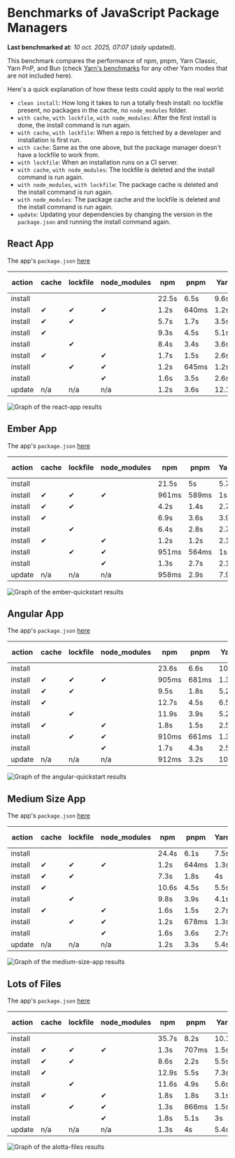 # Benchmarks of JavaScript Package Managers

**Last benchmarked at**: _10 oct. 2025, 07:07_ (_daily_ updated).

This benchmark compares the performance of npm, pnpm, Yarn Classic, Yarn PnP, and Bun (check [Yarn's benchmarks](https://yarnpkg.com/benchmarks) for any other Yarn modes that are not included here).

Here's a quick explanation of how these tests could apply to the real world:

- `clean install`: How long it takes to run a totally fresh install: no lockfile present, no packages in the cache, no `node_modules` folder.
- `with cache`, `with lockfile`, `with node_modules`: After the first install is done, the install command is run again.
- `with cache`, `with lockfile`: When a repo is fetched by a developer and installation is first run.
- `with cache`: Same as the one above, but the package manager doesn't have a lockfile to work from.
- `with lockfile`: When an installation runs on a CI server.
- `with cache`, `with node_modules`: The lockfile is deleted and the install command is run again.
- `with node_modules`, `with lockfile`: The package cache is deleted and the install command is run again.
- `with node_modules`: The package cache and the lockfile is deleted and the install command is run again.
- `update`: Updating your dependencies by changing the version in the `package.json` and running the install command again.

## React App

The app's `package.json` [here](./fixtures/react-app/package.json)

| action  | cache | lockfile | node_modules| npm | pnpm | Yarn | Yarn PnP | Bun |
| ---     | ---   | ---      | ---         | --- | ---  | ---  | ---      | --- |
| install |       |          |             | 22.5s | 6.5s | 9.6s | 2.7s | 1.4s |
| install | ✔     | ✔        | ✔           | 1.2s | 640ms | 1.2s | n/a | 34ms |
| install | ✔     | ✔        |             | 5.7s | 1.7s | 3.5s | 992ms | 433ms |
| install | ✔     |          |             | 9.3s | 4.5s | 5.1s | 2.3s | 419ms |
| install |       | ✔        |             | 8.4s | 3.4s | 3.6s | 984ms | 416ms |
| install | ✔     |          | ✔           | 1.7s | 1.5s | 2.6s | n/a | 33ms |
| install |       | ✔        | ✔           | 1.2s | 645ms | 1.2s | n/a | 30ms |
| install |       |          | ✔           | 1.6s | 3.5s | 2.6s | n/a | 30ms |
| update  | n/a | n/a | n/a | 1.2s | 3.6s | 12.1s | 3.1s | 35ms |

<img alt="Graph of the react-app results" src="results/img/react-app.svg" />

## Ember App

The app's `package.json` [here](./fixtures/ember-quickstart/package.json)

| action  | cache | lockfile | node_modules| npm | pnpm | Yarn | Yarn PnP | Bun |
| ---     | ---   | ---      | ---         | --- | ---  | ---  | ---      | --- |
| install |       |          |             | 21.5s | 5s | 5.7s | 2.3s | 1s |
| install | ✔     | ✔        | ✔           | 961ms | 589ms | 1s | n/a | 26ms |
| install | ✔     | ✔        |             | 4.2s | 1.4s | 2.7s | 860ms | 332ms |
| install | ✔     |          |             | 6.9s | 3.6s | 3.9s | 2s | 329ms |
| install |       | ✔        |             | 6.4s | 2.8s | 2.7s | 861ms | 332ms |
| install | ✔     |          | ✔           | 1.2s | 1.2s | 2.1s | n/a | 26ms |
| install |       | ✔        | ✔           | 951ms | 564ms | 1s | n/a | 24ms |
| install |       |          | ✔           | 1.3s | 2.7s | 2.1s | n/a | 23ms |
| update  | n/a | n/a | n/a | 958ms | 2.9s | 7.9s | 2.8s | 26ms |

<img alt="Graph of the ember-quickstart results" src="results/img/ember-quickstart.svg" />

## Angular App

The app's `package.json` [here](./fixtures/angular-quickstart/package.json)

| action  | cache | lockfile | node_modules| npm | pnpm | Yarn | Yarn PnP | Bun |
| ---     | ---   | ---      | ---         | --- | ---  | ---  | ---      | --- |
| install |       |          |             | 23.6s | 6.6s | 10.7s | 2.9s | 1.7s |
| install | ✔     | ✔        | ✔           | 905ms | 681ms | 1.3s | n/a | 29ms |
| install | ✔     | ✔        |             | 9.5s | 1.8s | 5.2s | 1.2s | 827ms |
| install | ✔     |          |             | 12.7s | 4.5s | 6.5s | 2.3s | 804ms |
| install |       | ✔        |             | 11.9s | 3.9s | 5.2s | 1.2s | 821ms |
| install | ✔     |          | ✔           | 1.8s | 1.5s | 2.5s | n/a | 28ms |
| install |       | ✔        | ✔           | 910ms | 661ms | 1.3s | n/a | 25ms |
| install |       |          | ✔           | 1.7s | 4.3s | 2.5s | n/a | 25ms |
| update  | n/a | n/a | n/a | 912ms | 3.2s | 10.2s | 2.7s | 33ms |

<img alt="Graph of the angular-quickstart results" src="results/img/angular-quickstart.svg" />

## Medium Size App

The app's `package.json` [here](./fixtures/medium-size-app/package.json)

| action  | cache | lockfile | node_modules| npm | pnpm | Yarn | Yarn PnP | Bun |
| ---     | ---   | ---      | ---         | --- | ---  | ---  | ---      | --- |
| install |       |          |             | 24.4s | 6.1s | 7.5s | 3s | 1.4s |
| install | ✔     | ✔        | ✔           | 1.2s | 644ms | 1.3s | n/a | 31ms |
| install | ✔     | ✔        |             | 7.3s | 1.8s | 4s | 1.1s | 469ms |
| install | ✔     |          |             | 10.6s | 4.5s | 5.5s | 2.5s | 462ms |
| install |       | ✔        |             | 9.8s | 3.9s | 4.1s | 1.1s | 455ms |
| install | ✔     |          | ✔           | 1.6s | 1.5s | 2.7s | n/a | 30ms |
| install |       | ✔        | ✔           | 1.2s | 678ms | 1.3s | n/a | 27ms |
| install |       |          | ✔           | 1.6s | 3.6s | 2.7s | n/a | 27ms |
| update  | n/a | n/a | n/a | 1.2s | 3.3s | 5.4s | 2.4s | 38ms |

<img alt="Graph of the medium-size-app results" src="results/img/medium-size-app.svg" />

## Lots of Files

The app's `package.json` [here](./fixtures/alotta-files/package.json)

| action  | cache | lockfile | node_modules| npm | pnpm | Yarn | Yarn PnP | Bun |
| ---     | ---   | ---      | ---         | --- | ---  | ---  | ---      | --- |
| install |       |          |             | 35.7s | 8.2s | 10.1s | 3.4s | 1.8s |
| install | ✔     | ✔        | ✔           | 1.3s | 707ms | 1.5s | n/a | 40ms |
| install | ✔     | ✔        |             | 8.6s | 2.2s | 5.5s | 1.3s | 696ms |
| install | ✔     |          |             | 12.9s | 5.5s | 7.3s | 2.8s | 696ms |
| install |       | ✔        |             | 11.6s | 4.9s | 5.6s | 1.3s | 700ms |
| install | ✔     |          | ✔           | 1.8s | 1.8s | 3.1s | n/a | 39ms |
| install |       | ✔        | ✔           | 1.3s | 866ms | 1.5s | n/a | 35ms |
| install |       |          | ✔           | 1.8s | 5.1s | 3s | n/a | 35ms |
| update  | n/a | n/a | n/a | 1.3s | 4s | 5.4s | 2.9s | 86ms |

<img alt="Graph of the alotta-files results" src="results/img/alotta-files.svg" />